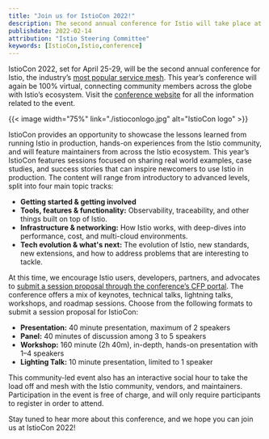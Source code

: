 ```yaml
---
title: "Join us for IstioCon 2022!"
description: The second annual conference for Istio will take place at the end of April.
publishdate: 2022-02-14
attribution: "Istio Steering Committee"
keywords: [IstioCon,Istio,conference]
---
```


IstioCon 2022, set for April 25-29, will be the second annual conference for Istio, the industry’s [most popular service mesh](https://www.cncf.io/wp-content/uploads/2020/11/CNCF_Survey_Report_2020.pdf). This year’s conference will again be 100% virtual, connecting community members across the globe with Istio’s ecosystem. Visit the [conference website](https://events.istio.io/) for all the information related to the event.

{{< image width="75%"
    link="./istioconlogo.jpg"
    alt="IstioCon logo"
    >}}

IstioCon provides an opportunity to showcase the lessons learned from running Istio in production, hands-on experiences from the Istio community, and will feature maintainers from across the Istio ecosystem. This year’s IstioCon features sessions focused on sharing real world examples, case studies, and success stories that can inspire newcomers to use Istio in production. The content will range from introductory to advanced levels, split into four main topic tracks:

* **Getting started & getting involved**
* **Tools, features & functionality:** Observability, traceability, and other things built on top of Istio.
* **Infrastructure & networking:** How Istio works, with deep-dives into performance, cost, and multi-cloud environments.
* **Tech evolution & what's next:** The evolution of Istio, new standards, new extensions, and how to address problems that are interesting to tackle.

At this time, we encourage Istio users, developers, partners, and advocates to [submit a session proposal through the conference’s CFP portal](https://sessionize.com/istiocon-2022/). The conference offers a mix of keynotes, technical talks, lightning talks, workshops, and roadmap sessions. Choose from the following formats to submit a session proposal for IstioCon:

* **Presentation:** 40 minute presentation, maximum of 2 speakers
* **Panel:** 40 minutes of discussion among 3 to 5 speakers
* **Workshop:** 160 minute (2h 40m), in-depth, hands-on presentation with 1–4 speakers
* **Lighting Talk:** 10 minute presentation, limited to 1 speaker

This community-led event also has an interactive social hour to take the load off and mesh with the Istio community, vendors, and maintainers. Participation in the event is free of charge, and will only require participants to register in order to attend.

Stay tuned to hear more about this conference, and we hope you can join us at IstioCon 2022!
